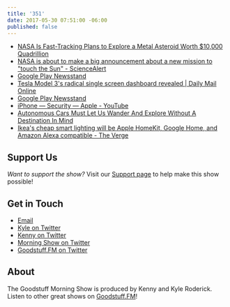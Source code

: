 ```yaml
---
title: '351'
date: 2017-05-30 07:51:00 -06:00
published: false
---
```


* [NASA Is Fast-Tracking Plans to Explore a Metal Asteroid Worth $10,000 Quadrillion](https://futurism.com/nasa-fast-tracking-plans-explore-metal-asteroid-worth-10000-quadrillion/)
* [NASA is about to make a big announcement about a new mission to "touch the Sun" - ScienceAlert](https://www.sciencealert.com/nasa-set-to-launch-a-mission-to-get-closer-to-the-sun-than-ever-before)
* [Google Play Newsstand](https://newsstand.google.com/articles/CAIiELLviGKBFveTl5j5NvjCtH4qGAgEKg8IACoHCAow6IDNATDnu3cwhq6EAw)
* [Tesla Model 3's radical single screen dashboard revealed | Daily Mail Online](http://www.dailymail.co.uk/sciencetech/article-4553154/Tesla-Model-3-s-radical-single-screen-dashboard-revealed.html)
* [Google Play Newsstand](https://newsstand.google.com/articles/CAIiENhTGWcGKjwHZ-sZQSq69RwqGQgEKhAIACoHCAowzcrzCjCg89MCMLj2rwM)
* [iPhone — Security — Apple - YouTube](https://www.youtube.com/watch?v=AszkLviSLlg&feature=youtu.be)
* [Autonomous Cars Must Let Us Wander And Explore Without A Destination In Mind](http://jalopnik.com/autonomous-cars-must-let-us-wander-and-explore-without-1795445877)
* [Ikea's cheap smart lighting will be Apple HomeKit, Google Home, and Amazon Alexa compatible - The Verge](https://www.theverge.com/circuitbreaker/2017/5/23/15679828/ikea-lights-siri-google-home-and-echo-compatible)

## Support Us
*Want to support the show?* Visit our [Support page](https://goodstuff.fm/support) to help make this show possible!

## Get in Touch
* [Email](mailto:kyle@goodstuff.fm)
* [Kyle on Twitter](http://twitter.com/dogburps)
* [Kenny on Twitter](http://twitter.com/pizzarobotics)
* [Morning Show on Twitter](http://twitter.com/morningshowam)
* [Goodstuff.FM on Twitter](http://twitter.com/goodstufffm)

## About
The Goodstuff Morning Show is produced by Kenny and Kyle Roderick. Listen to other great shows on [Goodstuff.FM](http://goodstuff.fm/shows)!